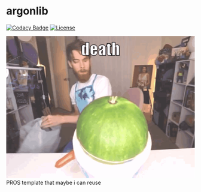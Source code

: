 # argonlib
[![Codacy Badge](https://app.codacy.com/project/badge/Grade/be2d379eb7794b9ea905917083347f56)](https://www.codacy.com/gh/IonicArgon/argon-lib/dashboard?utm_source=github.com&amp;utm_medium=referral&amp;utm_content=IonicArgon/argon-lib&amp;utm_campaign=Badge_Grade)
[![License](https://img.shields.io/github/license/IonicArgon/argon-lib)](LICENSE)
  
![funny](death.gif)  
PROS template that maybe i can reuse